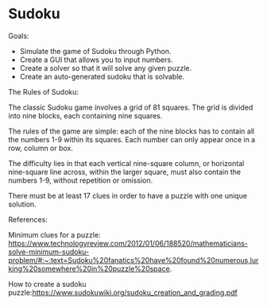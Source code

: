 # Sudoku

Goals:

- Simulate the game of Sudoku through Python.
- Create a GUI that allows you to input numbers.
- Create a solver so that it will solve any given puzzle.
- Create an auto-generated sudoku that is solvable.

The Rules of Sudoku:

The classic Sudoku game involves a grid of 81 squares. The grid is divided into nine blocks, each containing nine squares.

The rules of the game are simple: each of the nine blocks has to contain all the numbers 1-9 within its squares. Each number can only appear once in a row, column or box.

The difficulty lies in that each vertical nine-square column, or horizontal nine-square line across, within the larger square, must also contain the numbers 1-9, without repetition or omission.

There must be at least 17 clues in order to have a puzzle with one unique solution.

References:

Minimum clues for a puzzle: https://www.technologyreview.com/2012/01/06/188520/mathematicians-solve-minimum-sudoku-problem/#:~:text=Sudoku%20fanatics%20have%20found%20numerous,lurking%20somewhere%20in%20puzzle%20space.

How to create a sudoku puzzle:https://www.sudokuwiki.org/sudoku_creation_and_grading.pdf
